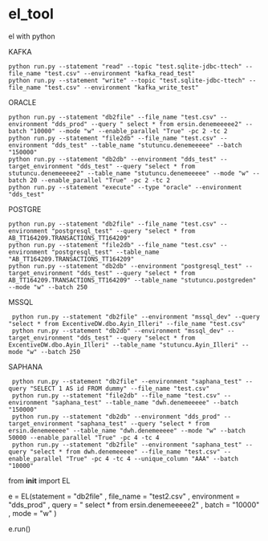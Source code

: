 # el_tool
el with python




KAFKA

    python run.py --statement "read" --topic "test.sqlite-jdbc-ttech" --file_name "test.csv" --environment "kafka_read_test"
    python run.py --statement "write" --topic "test.sqlite-jdbc-ttech" --file_name "test.csv" --environment "kafka_write_test" 


ORACLE
    
    python run.py --statement "db2file" --file_name "test.csv" --environment "dds_prod" --query " select * from ersin.denemeeeee2" --batch "10000" --mode "w" --enable_parallel "True" -pc 2 -tc 2
    python run.py --statement "file2db" --file_name "test.csv" --environment "dds_test" --table_name "stutuncu.denemeeeee" --batch "150000"
    python run.py --statement "db2db" --environment "dds_test" --target_environment "dds_test" --query "select * from stutuncu.denemeeeee2" --table_name "stutuncu.denemeeeee" --mode "w" --batch 20 --enable_parallel "True" -pc 2 -tc 2
    python run.py --statement "execute" --type "oracle" --environment "dds_test"


POSTGRE

    python run.py --statement "db2file" --file_name "test.csv" --environment "postgresql_test" --query "select * from AB_TT164209.TRANSACTIONS_TT164209"
    python run.py --statement "file2db" --file_name "test.csv" --environment "postgresql_test" --table_name "AB_TT164209.TRANSACTIONS_TT164209"
    python run.py --statement "db2db" --environment "postgresql_test" --target_environment "dds_test" --query "select * from AB_TT164209.TRANSACTIONS_TT164209" --table_name "stutuncu.postgreden" --mode "w" --batch 250


MSSQL

     python run.py --statement "db2file" --environment "mssql_dev" --query "select * from ExcentiveDW.dbo.Ayin_Illeri" --file_name "test.csv"
     python run.py --statement "db2db" --environment "mssql_dev" --target_environment "dds_test" --query "select * from ExcentiveDW.dbo.Ayin_Illeri" --table_name "stutuncu.Ayin_Illeri" --mode "w" --batch 250
     

SAPHANA
    
     python run.py --statement "db2file" --environment "saphana_test" --query "SELECT 1 AS id FROM dummy" --file_name "test.csv"
     python run.py --statement "file2db" --file_name "test.csv" --environment "saphana_test" --table_name "dwh.denemeeeee" --batch "150000"
     python run.py --statement "db2db" --environment "dds_prod" --target_environment "saphana_test" --query "select * from ersin.denemeeeee" --table_name "dwh.denemeeeee" --mode "w" --batch 50000 --enable_parallel "True" -pc 4 -tc 4
     python run.py --statement "db2file" --environment "saphana_test" --query "select * from dwh.denemeeeee" --file_name "test.csv" --enable_parallel "True" -pc 4 -tc 4 --unique_column "AAA" --batch "10000"



from __init__ import EL

e = EL(statement = "db2file" ,
        file_name = "test2.csv" ,
        environment = "dds_prod" ,
        query = " select * from ersin.denemeeeee2" ,
        batch = "10000" ,
        mode = "w" )

e.run()
